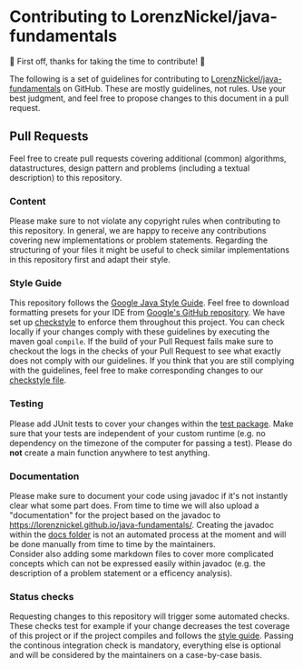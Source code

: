 # Contributing to LorenzNickel/java-fundamentals

:tada: First off, thanks for taking the time to contribute! :tada:

The following is a set of guidelines for contributing to [LorenzNickel/java-fundamentals](https://github.com/LorenzNickel/java-fundamentals) on GitHub. These are mostly guidelines, not rules. Use your best judgment, and feel free to propose changes to this document in a pull request.

## Pull Requests

Feel free to create pull requests covering additional (common) algorithms, datastructures, design pattern and problems (including a textual description) to this repository.

### Content

Please make sure to not violate any copyright rules when contributing to this repository.
In general, we are happy to receive any contributions covering new implementations or problem statements.
Regarding the structuring of your files it might be useful to check similar implementations in this repository first and adapt their style.

### Style Guide

This repository follows the [Google Java Style Guide](https://google.github.io/styleguide/javaguide.html). Feel free to download formatting presets for your IDE from [Google's GitHub repository](https://github.com/google/styleguide).
We have set up [checkstyle](https://github.com/LorenzNickel/java-fundamentals/blob/master/checkstyle.xml) to enforce them throughout this project. You can check locally if your changes comply with these guidelines by executing the maven goal `compile`. If the build of your Pull Request fails make sure to checkout the logs in the checks of your Pull Request to see what exactly does not comply with our guidelines. If you think that you are still complying with the guidelines, feel free to make corresponding changes to our [checkstyle file](https://github.com/LorenzNickel/java-fundamentals/blob/master/checkstyle.xml).

### Testing

Please add JUnit tests to cover your changes within the [test package](https://github.com/LorenzNickel/java-fundamentals/tree/master/src/test/java). Make sure that your tests are independent of your custom runtime (e.g. no dependency on the timezone of the computer for passing a test). Please do **not** create a main function anywhere to test anything.

### Documentation

Please make sure to document your code using javadoc if it's not instantly clear what some part does. From time to time we will also upload a "documentation" for the project based on the javadoc to <https://lorenznickel.github.io/java-fundamentals/>. Creating the javadoc within the [docs folder](https://github.com/LorenzNickel/java-fundamentals/tree/master/docs) is not an automated process at the moment and will be done manually from time to time by the maintainers.<br />
Consider also adding some markdown files to cover more complicated concepts which can not be expressed easily within javadoc (e.g. the description of a problem statement or a efficency analysis).

### Status checks

Requesting changes to this repository will trigger some automated checks. These checks test for example if your change decreases the test coverage of this project or if the project compiles and follows the [style guide](https://github.com/LorenzNickel/java-fundamentals/blob/master/docs/CONTRIBUTING.md#style-guide). Passing the continous integration check is mandatory, everything else is optional and will be considered by the maintainers on a case-by-case basis.
